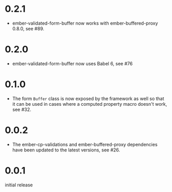 # 0.2.1

* ember-validated-form-buffer now works with ember-buffered-proxy 0.8.0, see
  #89.

# 0.2.0

* ember-validated-form-buffer now uses Babel 6, see #76

# 0.1.0

* The form `Buffer` class is now exposed by the framework as well so that it
  can be used in cases where a computed property macro doesn't work, see #32.

# 0.0.2

* The ember-cp-validations and ember-buffered-proxy dependencies have been
  updated to the latest versions, see #26.


# 0.0.1

initial release
